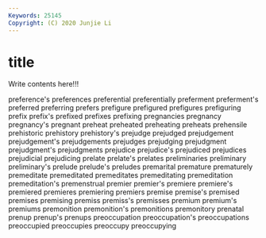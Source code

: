 ```yaml
---
Keywords: 25145
Copyright: (C) 2020 Junjie Li
---
```


# title

Write contents here!!!

preference's 
preferences 
preferential 
preferentially 
preferment 
preferment's
preferred 
preferring 
prefers 
prefigure 
prefigured 
prefigures 
prefiguring 
prefix 
prefix's 
prefixed
prefixes 
prefixing 
pregnancies 
pregnancy 
pregnancy's 
pregnant 
preheat 
preheated 
preheating 
preheats
prehensile 
prehistoric 
prehistory 
prehistory's 
prejudge 
prejudged 
prejudgement 
prejudgement's 
prejudgements 
prejudges
prejudging 
prejudgment 
prejudgment's 
prejudgments 
prejudice 
prejudice's 
prejudiced 
prejudices 
prejudicial 
prejudicing
prelate 
prelate's 
prelates 
preliminaries 
preliminary 
preliminary's 
prelude 
prelude's 
preludes 
premarital
premature 
prematurely 
premeditate 
premeditated 
premeditates 
premeditating 
premeditation 
premeditation's 
premenstrual 
premier
premier's 
premiere 
premiere's 
premiered 
premieres 
premiering 
premiers 
premise 
premise's 
premised
premises 
premising 
premiss 
premiss's 
premisses 
premium 
premium's 
premiums 
premonition 
premonition's
premonitions 
premonitory 
prenatal 
prenup 
prenup's 
prenups 
preoccupation 
preoccupation's 
preoccupations 
preoccupied
preoccupies 
preoccupy 
preoccupying 
